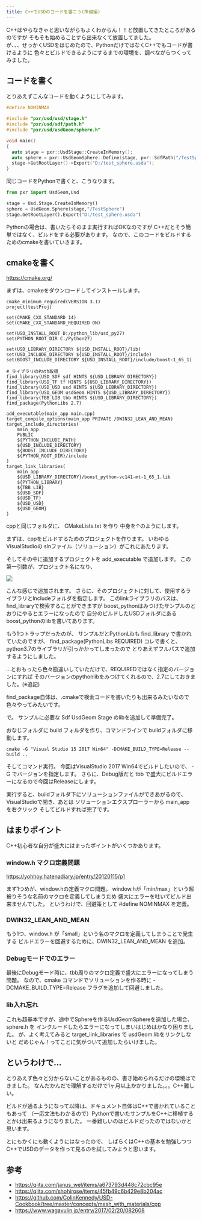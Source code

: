 ```yaml
---
title: C++でUSDのコードを書こう(準備編)
---
```


C++はやらなきゃと思いながらもよくわからん！！と放置してきたところがあるのですが
そもそも始めることすら出来なくて放置してました。  
が、、、せっかくUSDをはじめたので、PythonだけではなくC++でもコードが書けるように
色々とビルドできるようにするまでの環境を、調べながらつくってみました。

## コードを書く

とりあえずこんなコードを動くようにしてみます。

```cpp
#define NOMINMAX

#include "pxr/usd/usd/stage.h"
#include "pxr/usd/sdf/path.h"
#include "pxr/usd/usdGeom/sphere.h"

void main()
{
  auto stage = pxr::UsdStage::CreateInMemory();
  auto sphere = pxr::UsdGeomSphere::Define(stage, pxr::SdfPath("/TestSphere"));
  stage->GetRootLayer()->Export("D:/test_sphere.usda");
}
```

同じコードをPythonで書くと、こうなります。

```python
from pxr import UsdGeom,Usd

stage = Usd.Stage.CreateInMemory()
sphere = UsdGeom.Sphere(stage,"/TestSphere")
stage.GetRootLayer().Export("D:/test_sphere.usda")
```

Pythonの場合は、書いたらそのまま実行すればOKなのですが
C++だとそう簡単ではなく、ビルドをする必要があります。
なので、このコードをビルドするためのcmakeを書いていきます。

## cmakeを書く

https://cmake.org/

まずは、cmakeをダウンロードしてインストールします。

```
cmake_minimum_required(VERSION 3.1)
project(testProj)

set(CMAKE_CXX_STANDARD 14)
set(CMAKE_CXX_STANDARD_REQUIRED ON)

set(USD_INSTALL_ROOT D:/python_lib/usd_py27)
set(PYTHON_ROOT_DIR C:/Python27)

set(USD_LIBRARY_DIRECTORY ${USD_INSTALL_ROOT}/lib)
set(USD_INCLUDE_DIRECTORY ${USD_INSTALL_ROOT}/include)
set(BOOST_INCLUDE_DIRECTORY ${USD_INSTALL_ROOT}/include/boost-1_65_1)

# ライブラリのPath取得
find_library(USD_SDF sdf HINTS ${USD_LIBRARY_DIRECTORY})
find_library(USD_TF tf HINTS ${USD_LIBRARY_DIRECTORY})
find_library(USD_USD usd HINTS ${USD_LIBRARY_DIRECTORY})
find_library(USD_GEOM usdGeom HINTS ${USD_LIBRARY_DIRECTORY})
find_library(TBB_LIB tbb HINTS ${USD_LIBRARY_DIRECTORY})
find_package(PythonLibs 2.7)

add_executable(main_app main.cpp)
target_compile_options(main_app PRIVATE /DWIN32_LEAN_AND_MEAN)
target_include_directories(
    main_app
    PUBLIC
    ${PYTHON_INCLUDE_PATH}
    ${USD_INCLUDE_DIRECTORY}
    ${BOOST_INCLUDE_DIRECTORY}
    ${PYTHON_ROOT_DIR}/include
)
target_link_libraries(
    main_app
    ${USD_LIBRARY_DIRECTORY}/boost_python-vc141-mt-1_65_1.lib
    ${PYTHON_LIBRARY}
    ${TBB_LIB}
    ${USD_SDF}
    ${USD_TF}
    ${USD_USD}
    ${USD_GEOM}
)
```
cppと同じフォルダに、 CMakeLists.txt を作り
中身を↑のようにします。

まずは、cppをビルドするためのプロジェクトを作ります。
いわゆるVisualStudioの slnファイル（ソリューション）がこれにあたります。

そしてその中に追加するプロジェクトを add_executable で追加します。
この第一引数が、プロジェクト名になり、

![](https://gyazo.com/56ebe3e8aa739a3943df57699105cc5b.png)

こんな感じで追加されます。
さらに、そのプロジェクトに対して、使用するライブラリとIncludeフォルダを指定します。
このlinkライブラリのパスは、find_libraryで検索することができますが
boost_pythonはみつけたサンプルのとおりにやるとエラーになったので
自分のビルドしたUSDフォルダにあるboost_pythonのlibを書いてあります。

もう1つトラップだったのが、
サンプルだとPythonLibも find_library で書かれていたのですが、
find_package(PythonLibs REQUIRED)
コレで書くと、python3.7のライブラリが引っかかってしまったので
とりあえずフルパスで追加するようにしました。

...とおもったら色々勘違いしていただけで、REQUIREDではなく指定のバージョンにすれば
そのバージョンのpythonlibをみつけてくれるので、2.7にしておきました。(※追記)

find_package自体は、.cmakeで検索コードを書いたりも出来るみたいなので
色々やってみたいです。

で。
サンプルに必要な Sdf UsdGeom Stage のlibを追加して準備完了。

おなじフォルダに build フォルダを作り、コマンドラインで buildフォルダに移動します。

```
cmake -G "Visual Studio 15 2017 Win64" -DCMAKE_BUILD_TYPE=Release --build ..
```
そしてコマンド実行。
今回はVisualStudio 2017 Win64でビルドしたいので、 -G でバージョンを指定します。
さらに、Debug版だと tbb で盛大にビルドエラーになるので今回はReleaseにします。

実行すると、buildフォルダ下にソリューションファイルができあがるので、
VisualStudioで開き、あとは ソリューションエクスプローラーから main_app を右クリック
そしてビルドすれば完了です。

## はまりポイント

C++初心者な自分が盛大にはまったポイントがいくつかあります。

### window.h マクロ定義問題

https://yohhoy.hatenadiary.jp/entry/20120115/p1

まず1つめが、window.hの定義マクロ問題。
window.hが「min/max」という超被りそうな名前のマクロを定義してしまうため
盛大にエラーを吐いてビルド出来ませんでした。
というわけで、回避策として #define NOMINMAX を定義。

### DWIN32_LEAN_AND_MEAN

もう1つ、window.h が「small」という名のマクロを定義してしまうことで発生する
ビルドエラーを回避するために、DWIN32_LEAN_AND_MEAN を追加。

### Debugモードでのエラー

最後にDebugモード時に、tbb周りのマクロ定義で盛大にエラーになってしまう問題。
なので、cmake コマンドでソリューションを作る時に -DCMAKE_BUILD_TYPE=Release
フラグを追加して回避しました。

### lib入れ忘れ

これも超基本ですが、途中でSphereを作るUsdGeomSphereを追加した場合、 sphere.h を
インクルードしたらエラーになってしまいはじめはかなり困りました。
が、よく考えてみると target_link_libraries で usdGeom.libをリンクしないと
だめじゃん！ってことに気がついて追加したらいけました。

## というわけで...

とりあえず色々と分からないことがあるものの、書き始められるだけの環境はできました。
なんだかんだで理解するだけで1ヶ月以上かかりました。。。C++難しい。

ビルドが通るようになって以降は、ドキュメント自体はC++で書かれていることもあって
（一応文法もわかるので）Pythonで書いたサンプルをC++に移植するとかは出来るようになりました。
一番難しいのはビルドだったのではないかと思います。

とにもかくにも動くようにはなったので、
しばらくはC++の基本を勉強しつつC++でUSDのデータを作って見るのを試してみようと思います。

## 参考
* https://qiita.com/janus_wel/items/a673793d448c72cbc95e
* https://qiita.com/shohirose/items/45fb49c6b429e8b204ac
* https://github.com/ColinKennedy/USD-Cookbook/tree/master/concepts/mesh_with_materials/cpp
* https://www.wagavulin.jp/entry/2017/02/20/082608